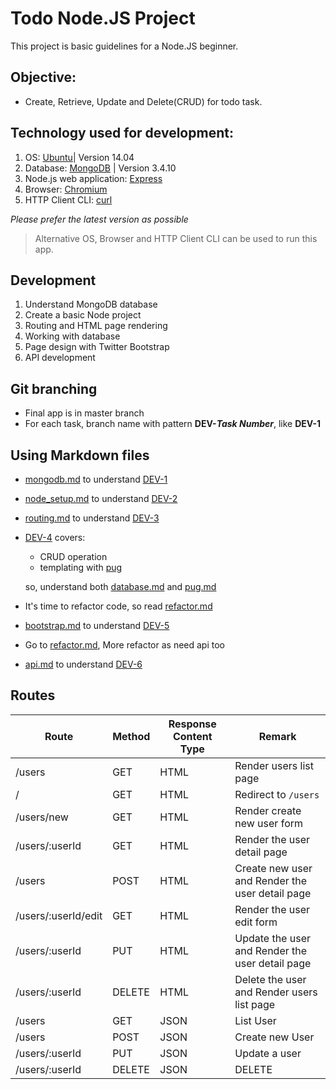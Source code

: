 # Todo Node.JS Project

This project is basic guidelines for a Node.JS beginner.

## Objective:
* Create, Retrieve, Update and Delete(CRUD) for todo task.

## Technology used for development:
1. OS: [Ubuntu](https://www.ubuntu.com/)| Version 14.04
2. Database: [MongoDB](https://www.mongodb.com/) | Version 3.4.10
3. Node.js web application: [Express](https://expressjs.com/)
4. Browser: [Chromium](https://www.chromium.org/)
5. HTTP Client CLI: [curl](https://github.com/curl/curl)

*Please prefer the latest version as possible*
> Alternative OS, Browser and HTTP Client CLI can be used to run this app.

## Development
1. Understand MongoDB database
2. Create a basic Node project
3. Routing and HTML page rendering
4. Working with database
5. Page design with Twitter Bootstrap
6. API development

## Git branching
* Final app is in master branch
* For each task, branch name with pattern **DEV-_Task Number_**, like **DEV-1**

## Using Markdown files
* [mongodb.md](mongodb.md) to understand [DEV-1](https://github.com/shreeramneupane/todo_node/tree/DEV-1)
* [node_setup.md](node_setup.md) to understand [DEV-2](https://github.com/shreeramneupane/todo_node/tree/DEV-2)
* [routing.md](routing.md) to understand [DEV-3](https://github.com/shreeramneupane/todo_node/tree/DEV-3)
* [DEV-4](https://github.com/shreeramneupane/todo_node/tree/DEV-4) covers:
  * CRUD operation
  * templating with [pug](https://www.npmjs.com/package/pug)
  
  so, understand both [database.md](database.md) and [pug.md](pug.md)

* It's time to refactor code, so read [refactor.md](refactor.md)

* [bootstrap.md](bootstrap.md) to understand [DEV-5](https://github.com/shreeramneupane/todo_node/tree/DEV-5)

* Go to [refactor.md](refactor.md#refactor-before-adding-api-routes), More refactor as need api too

* [api.md](api.md) to understand [DEV-6](https://github.com/shreeramneupane/todo_node/tree/DEV-6)

## Routes

|Route|Method|Response Content Type|Remark|
|---|---|---|---|
|/users|GET|HTML|Render users list page|
|/|GET|HTML|Redirect to `/users`|
|/users/new|GET|HTML|Render create new user form|
|/users/:userId|GET|HTML|Render the user detail page|
|/users|POST|HTML|Create new user and Render the user detail page|
|/users/:userId/edit|GET|HTML|Render the user edit form|
|/users/:userId|PUT|HTML|Update the user and Render the user detail page|
|/users/:userId|DELETE|HTML|Delete the user and Render users list page|
|/users|GET|JSON|List User|
|/users|POST|JSON|Create new User|
|/users/:userId|PUT|JSON|Update a user|
|/users/:userId|DELETE|JSON|DELETE|
